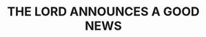 ---
capo: 0
id: 0
lang: en-us
page: '98'
step: pre
subtitle: ''
tags: []
title: THE LORD ANNOUNCES A GOOD NEWS
---